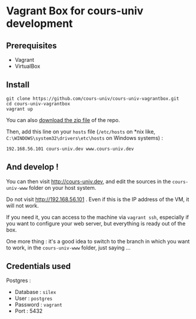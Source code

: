 # Vagrant Box for cours-univ development

## Prerequisites

* Vagrant
* VirtualBox

## Install

```
git clone https://github.com/cours-univ/cours-univ-vagrantbox.git
cd cours-univ-vagrantbox
vagrant up
```

You can also [download the zip file](https://github.com/cours-univ/cours-univ-vagrantbox/archive/master.zip)
of the repo.

Then, add this line on your `hosts` file (`/etc/hosts` on *nix like, 
`C:\WINDOWS\system32\drivers\etc\hosts` on Windows systems) :

```
192.168.56.101 cours-univ.dev www.cours-univ.dev
```

## And develop !

You can then visit http://cours-univ.dev, and edit the sources in the
`cours-univ-www` folder on your host system.

Do not visit http://192.168.56.101 . Even if this is the IP address of the VM, it will
not work.

If you need it, you can access to the machine via `vagrant ssh`, especially if
you want to configure your web server, but everything is ready out of the box.

One more thing : it's a good idea to switch to the branch in which you want to
work, in the `cours-univ-www` folder, just saying ...

## Credentials used

Postgres :

* Database : `silex`
* User : `postgres`
* Password : `vagrant`
* Port : 5432
